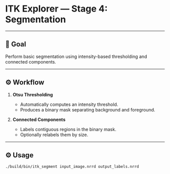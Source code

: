 # ITK Explorer — Stage 4: Segmentation

---

## 🧠 Goal
Perform basic segmentation using intensity-based thresholding and connected components.

---

## ⚙️ Workflow

1. **Otsu Thresholding**
   - Automatically computes an intensity threshold.
   - Produces a binary mask separating background and foreground.

2. **Connected Components**
   - Labels contiguous regions in the binary mask.
   - Optionally relabels them by size.

---

## ⚙️ Usage

```bash
./build/bin/itk_segment input_image.nrrd output_labels.nrrd
